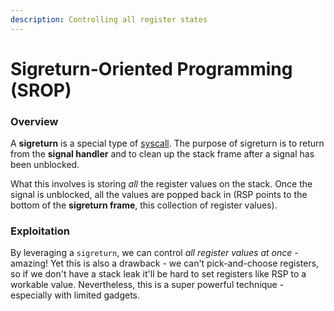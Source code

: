 ```yaml
---
description: Controlling all register states
---
```


# Sigreturn-Oriented Programming \(SROP\)

### Overview

A **sigreturn** is a special type of [syscall](../../syscalls/). The purpose of sigreturn is to return from the **signal handler** and to clean up the stack frame after a signal has been unblocked.

What this involves is storing _all_ the register values on the stack. Once the signal is unblocked, all the values are popped back in \(RSP points to the bottom of the **sigreturn frame**, this collection of register values\).

### Exploitation

By leveraging a `sigreturn`, we can control _all register values at once_ - amazing! Yet this is also a drawback - we can't pick-and-choose registers, so if we don't have a stack leak it'll be hard to set registers like RSP to a workable value. Nevertheless, this is a super powerful technique - especially with limited gadgets.

